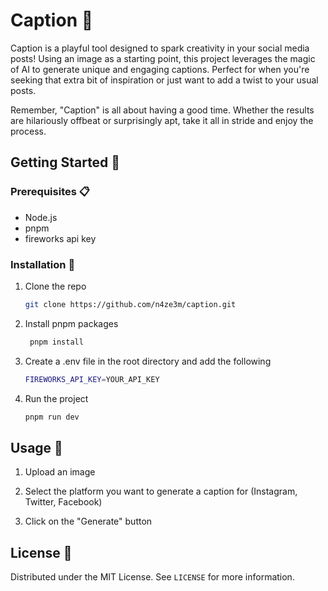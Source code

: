 # Caption 🌋

Caption is a playful tool designed to spark creativity in your social media posts! Using an image as a starting point, this project leverages the magic of AI to generate unique and engaging captions. Perfect for when you're seeking that extra bit of inspiration or just want to add a twist to your usual posts.


Remember, "Caption" is all about having a good time. Whether the results are hilariously offbeat or surprisingly apt, take it all in stride and enjoy the process.


## Getting Started 🚀


### Prerequisites 📋

- Node.js
- pnpm
- fireworks api key


### Installation 🔧


1. Clone the repo
   ```sh
   git clone https://github.com/n4ze3m/caption.git
   ```

2. Install pnpm packages
   ```sh
    pnpm install
    ```

3. Create a .env file in the root directory and add the following

    ```sh
    FIREWORKS_API_KEY=YOUR_API_KEY
    ```

4. Run the project
    ```sh
    pnpm run dev
    ```

## Usage 📖

1. Upload an image

2. Select the platform you want to generate a caption for (Instagram, Twitter, Facebook)

3. Click on the "Generate" button


## License 📄

Distributed under the MIT License. See `LICENSE` for more information.